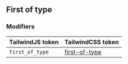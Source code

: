 ## First of type

### Modifiers

| TailwindJS token | TailwindCSS token |
| ----- | ----- |
| `first_of_type` | [first-of-type](https://tailwindcss.com/docs/hover-focus-and-other-states#first-of-type) |